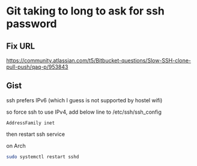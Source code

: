 # Git taking to long to ask for ssh password

## Fix URL

https://community.atlassian.com/t5/Bitbucket-questions/Slow-SSH-clone-pull-push/qaq-p/953843

## Gist

ssh prefers IPv6 (which I guess is not supported by hostel wifi)

so force ssh to use IPv4,
add below line to /etc/ssh/ssh_config

```
AddressFamily inet
```

then restart ssh service

on Arch

```bash
sudo systemctl restart sshd
```
